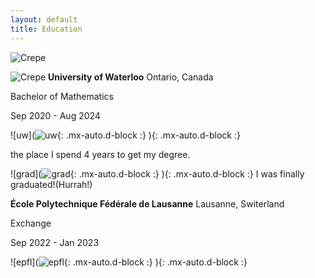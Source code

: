 ```yaml
---
layout: default
title: Education
---
```

![Crepe](https://beautifuljekyll.com/assets/img/crepe.jpg)



![Crepe]([https://beautifuljekyll.com/assets/img/crepe.jpg](https://github.com/endElder/endElder.github.io/blob/master/assets/img/epfl.jpg))
**University of Waterloo**  Ontario, Canada

Bachelor of Mathematics 

Sep 2020 - Aug 2024  

![uw](![uw](https://beautifuljekyll.com/assets/img/uw.jpg){: .mx-auto.d-block :}
){: .mx-auto.d-block :}

 the place I spend 4 years to get my degree.


![grad](![grad](https://beautifuljekyll.com/assets/img/grad.jpg){: .mx-auto.d-block :}
){: .mx-auto.d-block :}
I was finally graduated!(Hurrah!)


**École Polytechnique Fédérale de Lausanne** Lausanne, Switerland

Exchange 

Sep 2022 - Jan 2023  


![epfl](![epfl](https://beautifuljekyll.com/assets/img/epfl.jpg){: .mx-auto.d-block :}
){: .mx-auto.d-block :}
